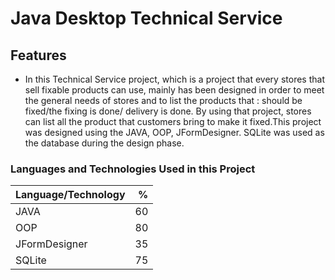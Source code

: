 # Java Desktop Technical Service

## Features

- In this Technical Service project, which is a project that every stores that sell fixable products can use, mainly has been designed in order to meet the general needs of stores and to list the products that : should be fixed/the fixing is done/ delivery is done. By using that project, stores can list all the product that customers bring to make it fixed.This project was designed using the JAVA, OOP, JFormDesigner. SQLite was used as the database during the design phase.

### Languages and Technologies Used in this Project



| Language/Technology      |   %      |
| --------- | -----:|
| JAVA  | 60 |
| OOP     |   80 |
| JFormDesigner      |   35 |
| SQLite      |   75 |
